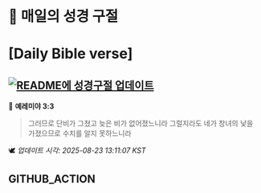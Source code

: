 # 🙏 매일의 성경 구절
# [Daily Bible verse]
## [![README에 성경구절 업데이트](https://github.com/DONGSUKA/first_test/actions/workflows/update-readme-bible.yml/badge.svg)](https://github.com/DONGSUKA/first_test/actions/workflows/update-readme-bible.yml)
<!-- START_BIBLE_VERSE -->
📖 **예레미야 3:3**
> 그러므로 단비가 그쳤고 늦은 비가 없어졌느니라 그럴지라도 네가 창녀의 낯을 가졌으므로 수치를 알지 못하느니라

🕊️ _업데이트 시각: 2025-08-23 13:11:07 KST_
  <!-- END_BIBLE_VERSE -->
## GITHUB_ACTION
